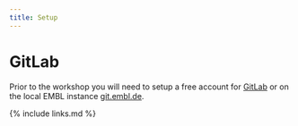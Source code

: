 ```yaml
---
title: Setup
---
```

 # GitLab

Prior to the workshop you will need to setup a free account for [GitLab](https://gitlab.com/)
or on the local EMBL instance [git.embl.de](https://git.embl.de/).


{% include links.md %}
